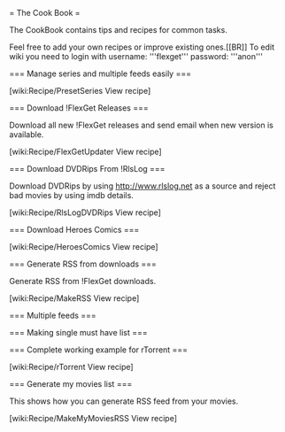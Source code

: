 = The Cook Book =

The CookBook contains tips and recipes for common tasks.

Feel free to add your own recipes or improve existing ones.[[BR]]
To edit wiki you need to login with username: '''flexget''' password: '''anon'''

=== Manage series and multiple feeds easily ===

[wiki:Recipe/PresetSeries View recipe]


=== Download !FlexGet Releases ===

Download all new !FlexGet releases and send email when new version is available.

[wiki:Recipe/FlexGetUpdater View recipe]

=== Download DVDRips From !RlsLog ===

Download DVDRips by using http://www.rlslog.net as a source and reject bad movies by using imdb details.

[wiki:Recipe/RlsLogDVDRips View recipe]

=== Download Heroes Comics ===

[wiki:Recipe/HeroesComics View recipe]

=== Generate RSS from downloads ===

Generate RSS from !FlexGet downloads.

[wiki:Recipe/MakeRSS View recipe]

=== Multiple feeds ===

=== Making single must have list ===

=== Complete working example for rTorrent ===

[wiki:Recipe/rTorrent View recipe]

=== Generate my movies list ===

This shows how you can generate RSS feed from your movies.

[wiki:Recipe/MakeMyMoviesRSS View recipe]
